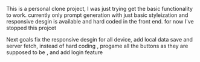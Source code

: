 This is a personal clone project, I was just trying get the basic functionality to work. 
currently only prompt generation with just basic styleization and responsive desgin is available and hard coded in the front end.
for now I've stopped this projcet 

Next goals
  fix the responsive desgin for all device,
  add local data save and server fetch, instead of hard coding ,
  progame all the buttons as they are supposed to be ,
  and add login feature 
